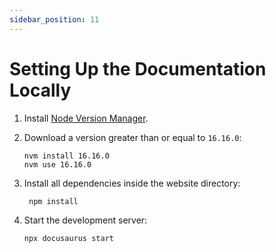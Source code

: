 ```yaml
---
sidebar_position: 11
---
```


# Setting Up the Documentation Locally

1. Install [Node Version Manager](https://github.com/nvm-sh/nvm#installing-and-updating).
2. Download a version greater than or equal to `16.16.0`:

    ```
    nvm install 16.16.0
    nvm use 16.16.0
    ```

3. Install all dependencies inside the website directory:
   
   ```
    npm install
    ```

4. Start the development server:

    ```
    npx docusaurus start
    ```